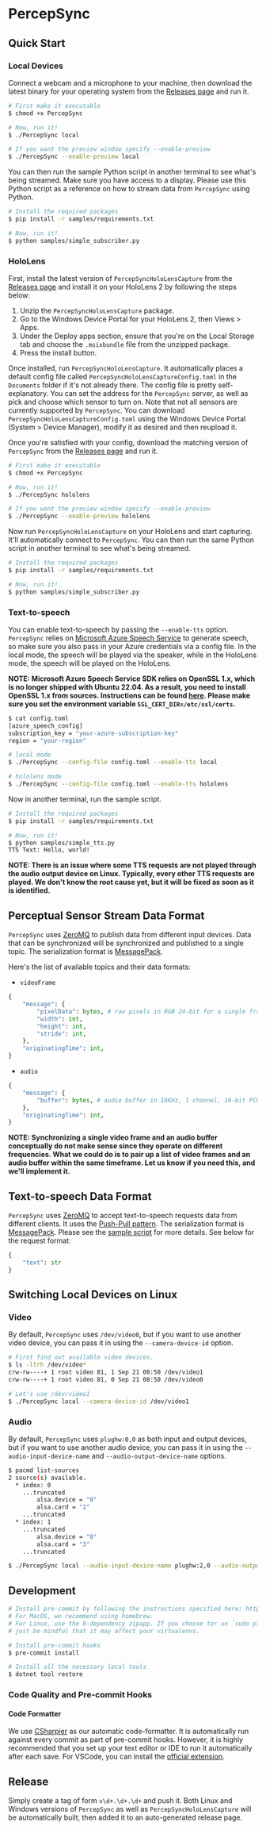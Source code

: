 # PercepSync

## Quick Start

### Local Devices

Connect a webcam and a microphone to your machine, then download the latest binary for your operating system from the [Releases page](https://github.com/sled-group/PercepSync/releases) and run it.

```bash
# First make it executable
$ chmod +x PercepSync

# Now, run it!
$ ./PercepSync local

# If you want the preview window specify --enable-preview
$ ./PercepSync --enable-preview local
```

You can then run the sample Python script in another terminal to see what's being streamed. Make sure you have access to a display. Please use this Python script as a reference on how to stream data from `PercepSync` using Python.

```bash
# Install the required packages
$ pip install -r samples/requirements.txt

# Now, run it!
$ python samples/simple_subscriber.py
```

### HoloLens

First, install the latest version of `PercepSyncHoloLensCapture` from the [Releases page](https://github.com/sled-group/PercepSync/releases) and install it on your HoloLens 2 by following the steps below:

1. Unzip the `PercepSyncHoloLensCapture` package.
1. Go to the Windows Device Portal for your HoloLens 2, then Views > Apps.
1. Under the Deploy apps section, ensure that you're on the Local Storage tab and choose the `.msixbundle` file from the unzipped package.
1. Press the install button.

Once installed, run `PercepSyncHoloLensCapture`. It automatically places a default config file called `PercepSyncHoloLensCaptureConfig.toml` in the `Documents` folder if it's not already there. The config file is pretty self-explanatory. You can set the address for the `PercepSync` server, as well as pick and choose which sensor to turn on. Note that not all sensors are currently supported by `PercepSync`. You can download `PercepSyncHoloLensCaptureConfig.toml` using the Windows Device Portal (System > Device Manager), modify it as desired and then reupload it.

Once you're satisfied with your config, download the matching version of `PercepSync` from the [Releases page](https://github.com/sled-group/PercepSync/releases) and run it.

```bash
# First make it executable
$ chmod +x PercepSync

# Now, run it!
$ ./PercepSync hololens

# If you want the preview window specify --enable-preview
$ ./PercepSync --enable-preview hololens
```

Now run `PercepSyncHoloLensCapture` on your HoloLens and start capturing. It'll automatically connect to `PercepSync`. You can then run the same Python script in another terminal to see what's being streamed.

```bash
# Install the required packages
$ pip install -r samples/requirements.txt

# Now, run it!
$ python samples/simple_subscriber.py
```

### Text-to-speech

You can enable text-to-speech by passing the `--enable-tts` option. `PercepSync` relies on [Microsoft Azure Speech Service](https://learn.microsoft.com/en-us/azure/ai-services/speech-service/speech-sdk) to generate speech, so make sure you also pass in your Azure credentials via a config file. In the local mode, the speech will be played via the speaker, while in the HoloLens mode, the speech will be played on the HoloLens.

**NOTE: Microsoft Azure Speech Service SDK relies on OpenSSL 1.x, which is no longer shipped with Ubuntu 22.04. As a result, you need to install OpenSSL 1.x from sources. Instructions can be found [here](https://learn.microsoft.com/en-us/azure/ai-services/speech-service/quickstarts/setup-platform?tabs=linux%2Cubuntu%2Cdotnetcli%2Cdotnet%2Cjre%2Cmaven%2Cnodejs%2Cmac%2Cpypi&pivots=programming-language-csharp#platform-requirements). Please make sure you set the environment variable `SSL_CERT_DIR=/etc/ssl/certs`.**

```bash
$ cat config.toml
[azure_speech_config]
subscription_key = "your-azure-subscription-key"
region = "your-region"

# local mode
$ ./PercepSync --config-file config.toml --enable-tts local

# hololens mode
$ ./PercepSync --config-file config.toml --enable-tts hololens
```

Now in another terminal, run the sample script.

```bash
# Install the required packages
$ pip install -r samples/requirements.txt

# Now, run it!
$ python samples/simple_tts.py
TTS Text: Hello, world!
```

**NOTE: There is an issue where some TTS requests are not played through the audio output device on Linux. Typically, every other TTS requests are played. We don't know the root cause yet, but it will be fixed as soon as it is identified.**

## Perceptual Sensor Stream Data Format

`PercepSync` uses [ZeroMQ](https://zeromq.org/) to publish data from different input devices. Data that can be synchronized will be synchronized and published to a single topic. The serialization format is [MessagePack](https://msgpack.org/).

Here's the list of available topics and their data formats:

- `videoFrame`

```python
{
    "message": {
        "pixelData": bytes, # raw pixels in RGB 24-bit for a single frame
        "width": int,
        "height": int,
        "stride": int,
    },
    "originatingTime": int,
}
```

- `audio`

```python
{
    "message": {
        "buffer": bytes, # audio buffer in 16KHz, 1 channel, 16-bit PCM
    },
    "originatingTime": int,
}
```

**NOTE: Synchronizing a single video frame and an audio buffer conceptually do not make sense since they operate on different frequencies. What we could do is to pair up a list of video frames and an audio buffer within the same timeframe. Let us know if you need this, and we'll implement it.**

## Text-to-speech Data Format

`PercepSync` uses [ZeroMQ](https://zeromq.org/) to accept text-to-speech requests data from different clients. It uses the [Push-Pull pattern](https://learning-0mq-with-pyzmq.readthedocs.io/en/latest/pyzmq/patterns/pushpull.html). The serialization format is [MessagePack](https://msgpack.org/). Please see the [sample script](samples/simple_tts.py) for more details. See below for the request format:

```python
{
    "text": str
}
```

## Switching Local Devices on Linux

### Video

By default, `PercepSync` uses `/dev/video0`, but if you want to use another video device, you can pass it in using the `--camera-device-id` option.

```bash
# First find out available video devices.
$ ls -ltrh /dev/video*
crw-rw----+ 1 root video 81, 1 Sep 21 08:50 /dev/video1
crw-rw----+ 1 root video 81, 0 Sep 21 08:50 /dev/video0

# Let's use /dev/video1
$ ./PercepSync local --camera-device-id /dev/video1
```

### Audio

By default, `PercepSync` uses `plughw:0,0` as both input and output devices, but if you want to use another audio device, you can pass it in using the `--audio-input-device-name` and `--audio-output-device-name` options.

```bash
$ pacmd list-sources
2 source(s) available.
  * index: 0
    ...truncated
        alsa.device = "0"
        alsa.card = "2"
    ...truncated
  * index: 1
    ...truncated
        alsa.device = "0"
        alsa.card = "3"
    ...truncated

$ ./PercepSync local --audio-input-device-name plughw:2,0 --audio-output-device-name plughw:2,0
```

## Development

```bash
# Install pre-commit by following the instructions specified here: https://pre-commit.com/#install
# For MacOS, we recommend using homebrew.
# For Linux, use the 0-dependency zipapp. If you choose tor un `sudo pip install pre-commit` instead,
# just be mindful that it may affect your virtualenvs.

# Install pre-commit hooks
$ pre-commit install

# Install all the necessary local tools
$ dotnet tool restore
```

### Code Quality and Pre-commit Hooks

#### Code Formatter

We use [CSharpier](https://csharpier.com/) as our automatic code-formatter. It is automatically run against every commit as part of pre-commit hooks. However, it is highly recommended that you set up your text editor or IDE to run it automatically after each save. For VSCode, you can install the [official extension](https://marketplace.visualstudio.com/items?itemName=csharpier.csharpier-vscode).

## Release
Simply create a tag of form `v\d+.\d+.\d+` and push it. Both Linux and Windows versions of `PercepSync` as well as `PercepSyncHoloLensCapture` will be automatically built, then added it to an auto-generated release page.
